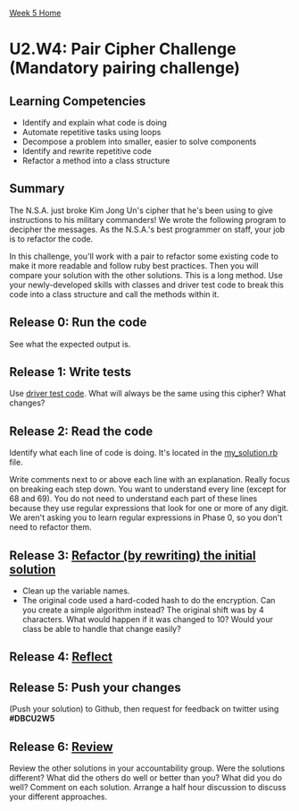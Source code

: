 [Week 5 Home](../)

# U2.W4: Pair Cipher Challenge (Mandatory pairing challenge)

## Learning Competencies
- Identify and explain what code is doing
- Automate repetitive tasks using loops
- Decompose a problem into smaller, easier to solve components
- Identify and rewrite repetitive code
- Refactor a method into a class structure

## Summary
The N.S.A. just broke Kim Jong Un's cipher that he's been using to give instructions to his military commanders! We wrote the following program to decipher the messages. As the N.S.A.'s best programmer on staff, your job is to refactor the code.

In this challenge, you'll work with a pair to refactor some existing code to make it more readable and follow ruby best practices. Then you will compare your solution with the other solutions. This is a long method. Use your newly-developed skills with classes and driver test code to break this code into a class structure and call the methods within it.

## Release 0: Run the code
See what the expected output is.

## Release 1: Write tests
Use [driver test code](https://github.com/Devbootcamp/phase-0-handbook/blob/master/coding-references/driver-code.md). What will always be the same using this cipher? What changes?

## Release 2: Read the code
Identify what each line of code is doing. It's located in the [my_solution.rb](my_solution.rb) file.

Write comments next to or above each line with an explanation.
Really focus on breaking each step down. You want to understand every line (except for 68 and 69). You do not need to understand each part of these lines because they use regular expressions that look for one or more of any digit. We aren't asking you to learn regular expressions in Phase 0, so you don't need to refactor them.

## Release 3: [Refactor (by rewriting) the initial solution](https://github.com/Devbootcamp/phase-0-handbook/blob/master/coding-references/refactoring.md)
  - Clean up the variable names.
  - The original code used a hard-coded hash to do the encryption. Can you create a simple algorithm instead? The original shift was by 4 characters. What would happen if it was changed to 10? Would your class be able to handle that change easily?

## Release 4: [Reflect](https://github.com/Devbootcamp/phase-0-handbook/blob/master/coding-references/reflection-guidelines.md)

## Release 5: Push your changes
(Push your solution) to Github, then request for feedback on twitter using **#DBCU2W5**

## Release 6: [Review](https://github.com/Devbootcamp/phase-0-handbook/blob/master/coding-references/review.md)
Review the other solutions in your accountability group. Were the solutions different? What did the others do well or better than you? What did you do well? Comment on each solution. Arrange a half hour discussion to discuss your different approaches.
